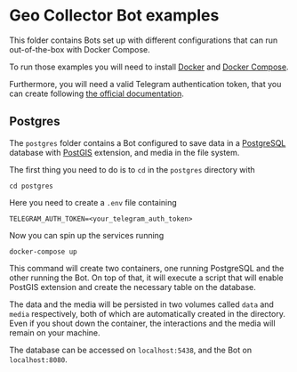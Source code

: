 # Geo Collector Bot examples

This folder contains Bots set up with different configurations that can run out-of-the-box with Docker Compose.

To run those examples you will need to install [Docker](https://docs.docker.com/get-docker/) and 
[Docker Compose](https://docs.docker.com/compose/).

Furthermore, you will need a valid Telegram authentication token, that you can create following
[the official documentation](https://core.telegram.org/bots#3-how-do-i-create-a-bot).

## Postgres

The `postgres` folder contains a Bot configured to save data in a [PostgreSQL](https://www.postgresql.org/) database
with [PostGIS](https://postgis.net/) extension, and media in the file system.

The first thing you need to do is to `cd` in the `postgres` directory with
```shell
cd postgres
```

Here you need to create a `.env` file containing
```dotenv
TELEGRAM_AUTH_TOKEN=<your_telegram_auth_token>
```

Now you can spin up the services running
```shell
docker-compose up
```

This command will create two containers, one running PostgreSQL and the other running the Bot. On top of that, it will
execute a script that will enable PostGIS extension and create the necessary table on the database.

The data and the media will be persisted in two volumes called `data` and `media` respectively, both of which are automatically
created in the directory. Even if you shout down the container, the interactions and the media will remain on your machine.

The database can be accessed on `localhost:5438`, and the Bot on `localhost:8080`.
